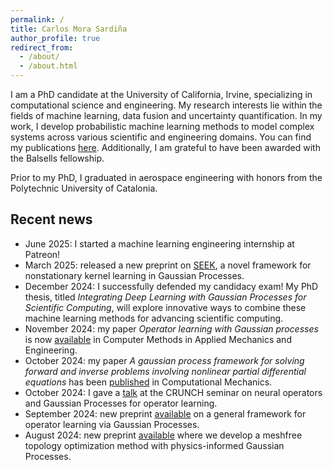 ```yaml
---
permalink: /
title: Carlos Mora Sardiña
author_profile: true
redirect_from: 
  - /about/
  - /about.html
---
```


I am a PhD candidate at the University of California, Irvine, specializing in computational science and engineering. My research interests lie within the fields of machine learning, data fusion and uncertainty quantification. In my work, I develop probabilistic machine learning methods to model complex systems across various scientific and engineering domains. You can find my publications [here](https://cmorasar.github.io/publications-talks/). Additionally, I am grateful to have been awarded with the Balsells fellowship. 

Prior to my PhD, I graduated in aerospace engineering with honors from the Polytechnic University of Catalonia. 

## Recent news
- June 2025: I started a machine learning engineering internship at Patreon!
- March 2025: released a new preprint on [SEEK](https://arxiv.org/abs/2503.14785), a novel framework for nonstationary kernel learning in Gaussian Processes.
- December 2024: I successfully defended my candidacy exam! My PhD thesis, titled _Integrating Deep Learning with Gaussian Processes for Scientific Computing_, will explore innovative ways to combine these machine learning methods for advancing scientific computing. 
- November 2024: my paper _Operator learning with Gaussian processes_ is now [available](https://www.sciencedirect.com/science/article/pii/S0045782524008351) in Computer Methods in Applied Mechanics and Engineering.
- October 2024: my paper _A gaussian process framework for solving forward and inverse problems involving nonlinear partial differential equations_ has been [published](https://link.springer.com/article/10.1007/s00466-024-02559-0) in Computational Mechanics.
- October 2024: I gave a [talk](https://www.youtube.com/watch?v=yFAxA6vPECA&t=3s) at the CRUNCH seminar on neural operators and Gaussian Processes for operator learning. 
- September 2024: new preprint [available](https://arxiv.org/abs/2409.04538) on a general framework for operator learning via Gaussian Processes.
- August 2024: new preprint [available](https://arxiv.org/abs/2401.03492) where we develop a meshfree topology optimization method with physics-informed Gaussian Processes.

<!-- 
July 2024: the paper _GP+: A Python library for kernel-based learning via Gaussian processes_ is now [available](https://www.sciencedirect.com/science/article/pii/S0965997824000930) in Advances in Engineering Software.
May 2024: I presented my research on _Operator learning via neural networks with kernel-weighted corrective residuals_ at EMI/PMC 2024.
 January 2024: new preprint [available](https://arxiv.org/abs/2401.03492) on a novel machine learning method for PDE solving.
- December 2023: new preprint [available](https://arxiv.org/abs/2312.07694) on _GP+: A Python Library for Kernel-based learning via Gaussian Processes_.
- October 2023: my paper _Probabilistic neural data fusion for learning from an arbitrary number of multi-fidelity data sets_ has been [published](https://www.sciencedirect.com/science/article/pii/S0045782523003316) in Computer Methods in Applied Mechanics and Engineering.
- July 2023: I presented my work on _Data Fusion Under Multiple Uncertainty Sources via Multi-Fidelity Bayesian Networks_ at the 17th U.S. National Congress on Computational Mechanics.
- July 2023: I gave a talk on _Probabilistic neural data fusion for learning from an arbitrary number of multi-fidelity data sets_ at the Sandia Machine Learning and Deep Learning Workshop.
-->
